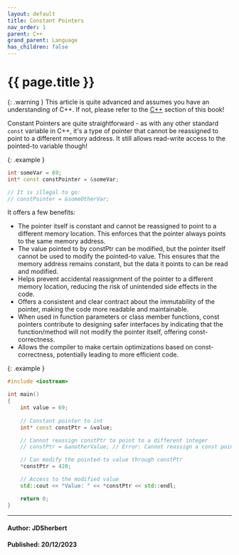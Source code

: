 ```yaml
---
layout: default
title: Constant Pointers
nav_order: 1
parent: C++
grand_parent: Language
has_children: false
---
```


{{ page.title }}
======================

{: .warning } 
This article is quite advanced and assumes you have an understanding of C++.
If not, please refer to the [C++](/docs/Language/C++/C++.html) section of this book!

Constant Pointers are quite straightforward - as with any other standard `const` variable in C++, it's a type of pointer that cannot be reassigned to point to a different memory address. It still allows read-write access to the pointed-to variable though!

{: .example }
```cpp
int someVar = 69;
int* const constPointer = &someVar;

// It is illegal to go:
// constPointer = &someOtherVar;
```

It offers a few benefits:

- The pointer itself is constant and cannot be reassigned to point to a different memory location. This enforces that the pointer always points to the same memory address.
- The value pointed to by constPtr can be modified, but the pointer itself cannot be used to modify the pointed-to value. This ensures that the memory address remains constant, but the data it points to can be read and modified.
- Helps prevent accidental reassignment of the pointer to a different memory location, reducing the risk of unintended side effects in the code.
- Offers a consistent and clear contract about the immutability of the pointer, making the code more readable and maintainable.
- When used in function parameters or class member functions, const pointers contribute to designing safer interfaces by indicating that the function/method will not modify the pointer itself, offering const-correctness.
- Allows the compiler to make certain optimizations based on const-correctness, potentially leading to more efficient code.

{: .example }
```cpp
#include <iostream>

int main() 
{
    int value = 69;
    
    // Constant pointer to int
    int* const constPtr = &value;

    // Cannot reassign constPtr to point to a different integer
    // constPtr = &anotherValue; // Error: Cannot reassign a const pointer

    // Can modify the pointed-to value through constPtr
    *constPtr = 420;

    // Access to the modified value
    std::cout << "Value: " << *constPtr << std::endl;

    return 0;
}
```

---

#### Author: JDSherbert
#### Published: 20/12/2023